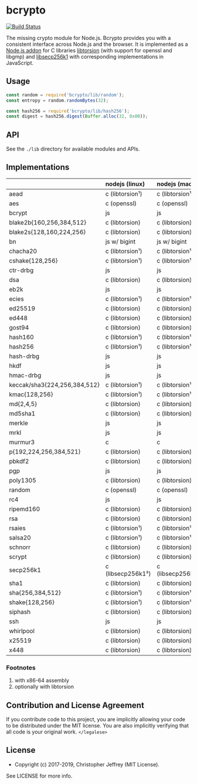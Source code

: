 # bcrypto

[![Build Status][circleci-status-img]][circleci-status-url]

The missing crypto module for Node.js. Bcrypto provides you with a consistent
interface across Node.js and the browser. It is implemented as a
[Node.js addon][addon] for C libraries [libtorsion][libtorsion] (with
support for openssl and libgmp) and [libsecp256k1][libsecp256k1] with
corresponding implementations in JavaScript.

## Usage

```js
const random = require('bcrypto/lib/random');
const entropy = random.randomBytes(32);

const hash256 = require('bcrypto/lib/hash256');
const digest = hash256.digest(Buffer.alloc(32, 0x00));
```

## API

See the `./lib` directory for available modules and APIs.

## Implementations

|                              | nodejs (linux)    | nodejs (macos)    | nodejs (win)      | browser |
| :--------------------------- |:------------------| :-----------------|:------------------|:--------|
| aead                         | c (libtorsion¹)   | c (libtorsion¹)   | c (libtorsion¹)   | js      |
| aes                          | c (openssl)       | c (openssl)       | c (openssl)       | js      |
| bcrypt                       | js                | js                | js                | js      |
| blake2b{160,256,384,512}     | c (libtorsion)    | c (libtorsion)    | c (libtorsion)    | js      |
| blake2s{128,160,224,256}     | c (libtorsion)    | c (libtorsion)    | c (libtorsion)    | js      |
| bn                           | js w/ bigint      | js w/ bigint      | js w/ bigint      | js      |
| chacha20                     | c (libtorsion¹)   | c (libtorsion¹)   | c (libtorsion¹)   | js      |
| cshake{128,256}              | c (libtorsion¹)   | c (libtorsion¹)   | c (libtorsion¹)   | js      |
| ctr-drbg                     | js                | js                | js                | js      |
| dsa                          | c (libtorsion)    | c (libtorsion)    | c (libtorsion)    | js      |
| eb2k                         | js                | js                | js                | js      |
| ecies                        | c (libtorsion¹)   | c (libtorsion¹)   | c (libtorsion¹)   | js      |
| ed25519                      | c (libtorsion)    | c (libtorsion)    | c (libtorsion)    | js      |
| ed448                        | c (libtorsion)    | c (libtorsion)    | c (libtorsion)    | js      |
| gost94                       | c (libtorsion)    | c (libtorsion)    | c (libtorsion)    | js      |
| hash160                      | c (libtorsion¹)   | c (libtorsion¹)   | c (libtorsion¹)   | js      |
| hash256                      | c (libtorsion¹)   | c (libtorsion¹)   | c (libtorsion¹)   | js      |
| hash-drbg                    | js                | js                | js                | js      |
| hkdf                         | js                | js                | js                | js      |
| hmac-drbg                    | js                | js                | js                | js      |
| keccak/sha3{224,256,384,512} | c (libtorsion¹)   | c (libtorsion¹)   | c (libtorsion¹)   | js      |
| kmac{128,256}                | c (libtorsion¹)   | c (libtorsion¹)   | c (libtorsion¹)   | js      |
| md{2,4,5}                    | c (libtorsion)    | c (libtorsion)    | c (libtorsion)    | js      |
| md5sha1                      | c (libtorsion)    | c (libtorsion)    | c (libtorsion)    | js      |
| merkle                       | js                | js                | js                | js      |
| mrkl                         | js                | js                | js                | js      |
| murmur3                      | c                 | c                 | c                 | js      |
| p{192,224,256,384,521}       | c (libtorsion)    | c (libtorsion)    | c (libtorsion)    | js      |
| pbkdf2                       | c (libtorsion)    | c (libtorsion)    | c (libtorsion)    | js      |
| pgp                          | js                | js                | js                | js      |
| poly1305                     | c (libtorsion)    | c (libtorsion)    | c (libtorsion)    | js      |
| random                       | c (openssl)       | c (openssl)       | c (openssl)       | js      |
| rc4                          | js                | js                | js                | js      |
| ripemd160                    | c (libtorsion)    | c (libtorsion)    | c (libtorsion)    | js      |
| rsa                          | c (libtorsion)    | c (libtorsion)    | c (libtorsion)    | js      |
| rsaies                       | c (libtorsion¹)   | c (libtorsion¹)   | c (libtorsion¹)   | js      |
| salsa20                      | c (libtorsion¹)   | c (libtorsion¹)   | c (libtorsion¹)   | js      |
| schnorr                      | c (libtorsion)    | c (libtorsion)    | c (libtorsion)    | js      |
| scrypt                       | c (libtorsion)    | c (libtorsion)    | c (libtorsion)    | js      |
| secp256k1                    | c (libsecp256k1²) | c (libsecp256k1²) | c (libsecp256k1²) | js      |
| sha1                         | c (libtorsion)    | c (libtorsion)    | c (libtorsion)    | js      |
| sha{256,384,512}             | c (libtorsion¹)   | c (libtorsion¹)   | c (libtorsion¹)   | js      |
| shake{128,256}               | c (libtorsion¹)   | c (libtorsion¹)   | c (libtorsion¹)   | js      |
| siphash                      | c (libtorsion)    | c (libtorsion)    | c (libtorsion)    | js      |
| ssh                          | js                | js                | js                | js      |
| whirlpool                    | c (libtorsion)    | c (libtorsion)    | c (libtorsion)    | js      |
| x25519                       | c (libtorsion)    | c (libtorsion)    | c (libtorsion)    | js      |
| x448                         | c (libtorsion)    | c (libtorsion)    | c (libtorsion)    | js      |

### Footnotes

1. with x86-64 assembly
2. optionally with libtorsion

## Contribution and License Agreement

If you contribute code to this project, you are implicitly allowing your code
to be distributed under the MIT license. You are also implicitly verifying that
all code is your original work. `</legalese>`

## License

- Copyright (c) 2017-2019, Christopher Jeffrey (MIT License).

See LICENSE for more info.

[circleci-status-img]: https://circleci.com/gh/bcoin-org/bcrypto/tree/master.svg?style=shield
[circleci-status-url]: https://circleci.com/gh/bcoin-org/bcrypto/tree/master
[libtorsion]: https://github.com/bcoin-org/libtorsion
[libsecp256k1]: https://github.com/bitcoin-core/secp256k1
[addon]: https://nodejs.org/api/addons.html
